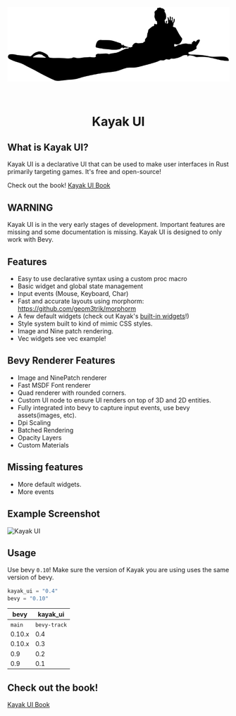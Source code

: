 <p align="center">
    <img src="images/kayak.svg" alt="Kayak UI" width="600" />
</p>
<br/>

<h1>
    <p align="center">
    Kayak UI
    <p>
</h1>

## What is Kayak UI?
Kayak UI is a declarative UI that can be used to make user interfaces in Rust primarily targeting games. It's free and open-source!

Check out the book!
[Kayak UI Book](./book/src/SUMMARY.md)

## WARNING
Kayak UI is in the very early stages of development. Important features are missing and some documentation is missing. Kayak UI is designed to only work with Bevy.

## Features
- Easy to use declarative syntax using a custom proc macro
- Basic widget and global state management
- Input events (Mouse, Keyboard, Char)
- Fast and accurate layouts using morphorm: https://github.com/geom3trik/morphorm
- A few default widgets (check out Kayak's [built-in widgets](./src/widgets)!)
- Style system built to kind of mimic CSS styles.
- Image and Nine patch rendering.
- Vec widgets see vec example!

## Bevy Renderer Features
- Image and NinePatch renderer
- Fast MSDF Font renderer
- Quad renderer with rounded corners.
- Custom UI node to ensure UI renders on top of 3D and 2D entities.
- Fully integrated into bevy to capture input events, use bevy assets(images, etc).
- Dpi Scaling
- Batched Rendering
- Opacity Layers
- Custom Materials

## Missing features
- More default widgets.
- More events

## Example Screenshot
<img src="images/screen1.png" alt="Kayak UI" width="600" />

## Usage
Use bevy `0.10`! Make sure the version of Kayak you are using uses the same version of bevy.

```rust
kayak_ui = "0.4"
bevy = "0.10"
```

|bevy|kayak_ui|
|---|---|
|`main`|`bevy-track`|
|0.10.x|0.4|
|0.10.x|0.3|
|0.9|0.2|
|0.9|0.1|

## Check out the book!
[Kayak UI Book](./book/src/SUMMARY.md)
